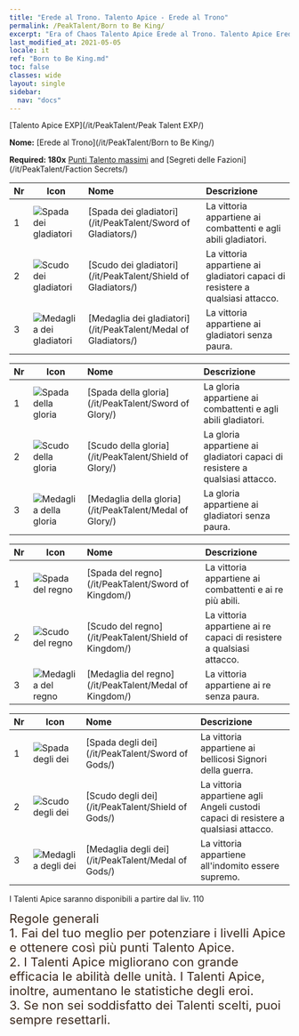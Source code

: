 ```yaml
---
title: "Erede al Trono. Talento Apice - Erede al Trono"
permalink: /PeakTalent/Born to Be King/
excerpt: "Era of Chaos Talento Apice Erede al Trono. Talento Apice Erede al Trono. Erede al Trono"
last_modified_at: 2021-05-05
locale: it
ref: "Born to Be King.md"
toc: false
classes: wide
layout: single
sidebar:
  nav: "docs"
---
```


  [Talento Apice EXP](/it/PeakTalent/Peak Talent EXP/)

  **Nome:** [Erede al Trono](/it/PeakTalent/Born to Be King/)

  **Required: 180x** [Punti Talento massimi](/ItemsIT/con_934/) and [Segreti delle Fazioni](/it/PeakTalent/Faction Secrets/)

  | Nr | Icon | Nome | Descrizione |
  |:---|------|:-----------|:-----------|
  | 1 | ![Spada dei gladiatori](/images/pt/talent_4101.png) | [Spada dei gladiatori](/it/PeakTalent/Sword of Gladiators/) | La vittoria appartiene ai combattenti e agli abili gladiatori. |
  | 2 | ![Scudo dei gladiatori](/images/pt/talent_4102.png) | [Scudo dei gladiatori](/it/PeakTalent/Shield of Gladiators/) | La vittoria appartiene ai gladiatori capaci di resistere a qualsiasi attacco. |
  | 3 | ![Medaglia dei gladiatori](/images/pt/talent_4103.png) | [Medaglia dei gladiatori](/it/PeakTalent/Medal of Gladiators/) | La vittoria appartiene ai gladiatori senza paura. |


  | Nr | Icon | Nome | Descrizione |
  |:---|------|:-----------|:-----------|
  | 1 | ![Spada della gloria](/images/pt/talent_4201.png) | [Spada della gloria](/it/PeakTalent/Sword of Glory/) | La gloria appartiene ai combattenti e agli abili gladiatori. |
  | 2 | ![Scudo della gloria](/images/pt/talent_4202.png) | [Scudo della gloria](/it/PeakTalent/Shield of Glory/) | La gloria appartiene ai gladiatori capaci di resistere a qualsiasi attacco. |
  | 3 | ![Medaglia della gloria](/images/pt/talent_4203.png) | [Medaglia della gloria](/it/PeakTalent/Medal of Glory/) | La gloria appartiene ai gladiatori senza paura. |


  | Nr | Icon | Nome | Descrizione |
  |:---|------|:-----------|:-----------|
  | 1 | ![Spada del regno](/images/pt/talent_4401.png) | [Spada del regno](/it/PeakTalent/Sword of Kingdom/) | La vittoria appartiene ai combattenti e ai re più abili. |
  | 2 | ![Scudo del regno](/images/pt/talent_4402.png) | [Scudo del regno](/it/PeakTalent/Shield of Kingdom/) | La vittoria appartiene ai re capaci di resistere a qualsiasi attacco. |
  | 3 | ![Medaglia del regno](/images/pt/talent_4403.png) | [Medaglia del regno](/it/PeakTalent/Medal of Kingdom/) | La vittoria appartiene ai re senza paura. |


  | Nr | Icon | Nome | Descrizione |
  |:---|------|:-----------|:-----------|
  | 1 | ![Spada degli dei](/images/pt/talent_4501.png) | [Spada degli dei](/it/PeakTalent/Sword of Gods/) | La vittoria appartiene ai bellicosi Signori della guerra. |
  | 2 | ![Scudo degli dei](/images/pt/talent_4502.png) | [Scudo degli dei](/it/PeakTalent/Shield of Gods/) | La vittoria appartiene agli Angeli custodi capaci di resistere a qualsiasi attacco. |
  | 3 | ![Medaglia degli dei](/images/pt/talent_4503.png) | [Medaglia degli dei](/it/PeakTalent/Medal of Gods/) | La vittoria appartiene all'indomito essere supremo. |



  I Talenti Apice saranno disponibili a partire dal liv. 110

  <span style="color: #3c2a1e;font-size:22px">Regole generali</span><br/><span style="color: #3c2a1e;font-size:22px">1. Fai del tuo meglio per potenziare i livelli Apice e ottenere così più punti Talento Apice. </span><br/><span style="color: #3c2a1e;font-size:22px">2. I Talenti Apice migliorano con grande efficacia le abilità delle unità. I Talenti Apice, inoltre, aumentano le statistiche degli eroi. </span><br/><span style="color: #3c2a1e;font-size:22px">3. Se non sei soddisfatto dei Talenti scelti, puoi sempre resettarli.</span><br/>

